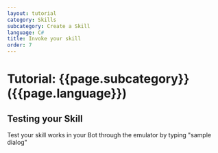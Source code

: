 ```yaml
---
layout: tutorial
category: Skills
subcategory: Create a Skill
language: C#
title: Invoke your skill
order: 7
---
```


# Tutorial: {{page.subcategory}} ({{page.language}})

## Testing your Skill

Test your skill works in your Bot through the emulator by typing "sample dialog"

